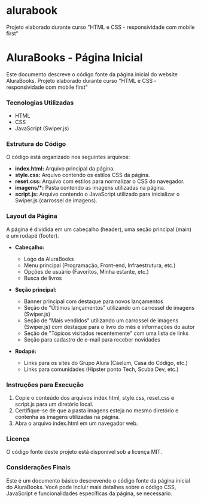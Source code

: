 # alurabook
Projeto elaborado durante curso "HTML e CSS - responsividade com mobile first"

# AluraBooks - Página Inicial

Este documento descreve o código fonte da página inicial do website AluraBooks. Projeto elaborado durante curso "HTML e CSS - responsividade com mobile first"

### Tecnologias Utilizadas
* HTML
* CSS
* JavaScript (Swiper.js)

### Estrutura do Código
O código está organizado nos seguintes arquivos:

* **index.html:** Arquivo principal da página.
* **style.css:** Arquivo contendo os estilos CSS da página.
* **reset.css:** Arquivo com estilos para normalizar o CSS do navegador.
* **imagens/*:** Pasta contendo as imagens utilizadas na página.
* **script.js:** Arquivo contendo o JavaScript utilizado para inicializar o Swiper.js (carrossel de imagens).

### Layout da Página
A página é dividida em um cabeçalho (header), uma seção principal (main) e um rodapé (footer).

* **Cabeçalho:**
  * Logo da AluraBooks
  * Menu principal (Programação, Front-end, Infraestrutura, etc.)
  * Opções de usuário (Favoritos, Minha estante, etc.)
  * Busca de livros
    
    
* **Seção principal:**
  * Banner principal com destaque para novos lançamentos
  * Seção de "Últimos lançamentos" utilizando um carrossel de imagens (Swiper.js)
  * Seção de "Mais vendidos" utilizando um carrossel de imagens (Swiper.js) com destaque para o livro do mês e informações do autor
  * Seção de "Tópicos visitados recentemente" com uma lista de links
  * Seção para cadastro de e-mail para receber novidades

    
* **Rodapé:**
  * Links para os sites do Grupo Alura (Caelum, Casa do Código, etc.)
  * Links para comunidades (Hipster ponto Tech, Scuba Dev, etc.)



### Instruções para Execução
1. Copie o conteúdo dos arquivos index.html, style.css, reset.css e script.js para um diretório local.
2. Certifique-se de que a pasta imagens esteja no mesmo diretório e contenha as imagens utilizadas na página.
3. Abra o arquivo index.html em um navegador web.

### Licença
O código fonte deste projeto está disponível sob a licença MIT.

### Considerações Finais
Este é um documento básico descrevendo o código fonte da página inicial do AluraBooks. Você pode incluir mais detalhes sobre o código CSS, JavaScript e funcionalidades específicas da página, se necessário.
